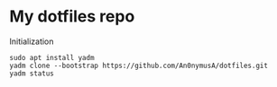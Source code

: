 # My dotfiles repo
Initialization
```
sudo apt install yadm
yadm clone --bootstrap https://github.com/An0nymusA/dotfiles.git
yadm status
```